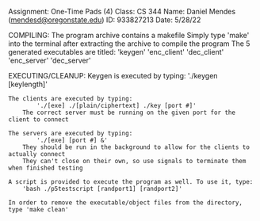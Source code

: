 Assignment: One-Time Pads (4)
Class: CS 344
Name: Daniel Mendes (mendesd@oregonstate.edu)
ID: 933827213
Date: 5/28/22

COMPILING:
	The program archive contains a makefile
	Simply type 'make' into the terminal after extracting the archive to compile the program
	The 5 generated executables are titled: 
		'keygen'
		'enc_client'
		'dec_client'
		'enc_server'
		'dec_server'

EXECUTING/CLEANUP:
	Keygen is executed by typing:
		'./keygen [keylength]'
		
	The clients are executed by typing:
       		'./[exe] ./[plain/ciphertext] ./key [port #]'
		The correct server must be running on the given port for the client to connect

	The servers are executed by typing:
       		'./[exe] [port #] &'
		They should be run in the background to allow for the clients to actually connect
		They can't close on their own, so use signals to terminate them when finished testing

	A script is provided to execute the program as well. To use it, type:
		'bash ./p5testscript [randport1] [randport2]'

	In order to remove the executable/object files from the directory, type 'make clean'
